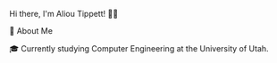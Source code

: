 Hi there, I'm Aliou Tippett! 👋🏿

🚀 About Me

🎓 Currently studying Computer Engineering at the University of Utah.


